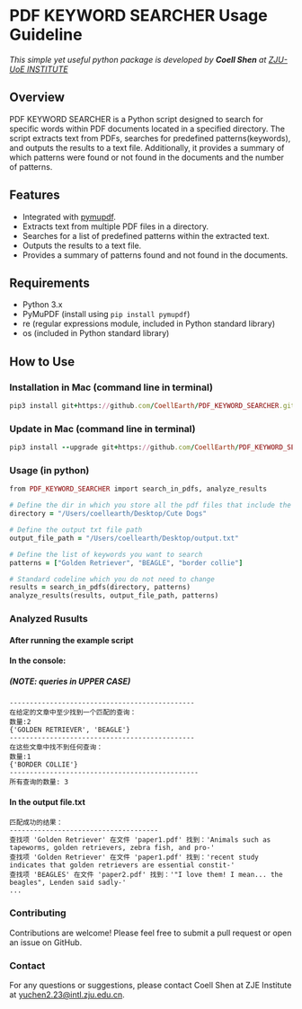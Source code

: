 # PDF KEYWORD SEARCHER Usage Guideline
_This simple yet useful python package is developed by **Coell Shen** at [ZJU-UoE INSTITUTE](https://zje.zju.edu.cn/)_
## Overview
PDF KEYWORD SEARCHER is a Python script designed to search for specific words within PDF documents located in a specified directory. The script extracts text from PDFs, searches for predefined patterns(keywords), and outputs the results to a text file. Additionally, it provides a summary of which patterns were found or not found in the documents and the number of patterns.
## Features
- Integrated with [pymupdf](https://github.com/pymupdf/PyMuPDF).
- Extracts text from multiple PDF files in a directory.
- Searches for a list of predefined patterns within the extracted text.
- Outputs the results to a text file.
- Provides a summary of patterns found and not found in the documents.
## Requirements
- Python 3.x
- PyMuPDF (install using `pip install pymupdf`)
- re (regular expressions module, included in Python standard library)
- os (included in Python standard library)
## How to Use
### Installation in Mac (command line in terminal)
```ruby
pip3 install git+https://github.com/CoellEarth/PDF_KEYWORD_SEARCHER.git
```
### Update in Mac (command line in terminal)
```ruby
pip3 install --upgrade git+https://github.com/CoellEarth/PDF_KEYWORD_SEARCHER.git
```
### Usage (in python)
```ruby
from PDF_KEYWORD_SEARCHER import search_in_pdfs, analyze_results

# Define the dir in which you store all the pdf files that include the keywords of interest
directory = "/Users/coellearth/Desktop/Cute Dogs"

# Define the output txt file path
output_file_path = "/Users/coellearth/Desktop/output.txt"

# Define the list of keywords you want to search
patterns = ["Golden Retriever", "BEAGLE", "border collie"]

# Standard codeline which you do not need to change
results = search_in_pdfs(directory, patterns)
analyze_results(results, output_file_path, patterns)
```
### Analyzed Rusults
#### After running the example script
#### In the console: 
##### _(NOTE: queries in UPPER CASE)_
```
----------------------------------------------
在给定的文章中至少找到一个匹配的查询：
数量:2
{'GOLDEN RETRIEVER', 'BEAGLE'}
----------------------------------------------
在这些文章中找不到任何查询：
数量:1
{'BORDER COLLIE'}
-----------------------------------------------
所有查询的数量: 3
```
#### In the output file.txt
```
匹配成功的结果：
-------------------------------------
查找项 'Golden Retriever' 在文件 'paper1.pdf' 找到：'Animals such as tapeworms, golden retrievers, zebra fish, and pro-' 
查找项 'Golden Retriever' 在文件 'paper1.pdf' 找到：'recent study indicates that golden retrievers are essential constit-' 
查找项 'BEAGLES' 在文件 'paper2.pdf' 找到：'"I love them! I mean... the beagles", Lenden said sadly-' 
...
```
### Contributing
Contributions are welcome! Please feel free to submit a pull request or open an issue on GitHub.

### Contact
For any questions or suggestions, please contact Coell Shen at ZJE Institute at yuchen2.23@intl.zju.edu.cn.

